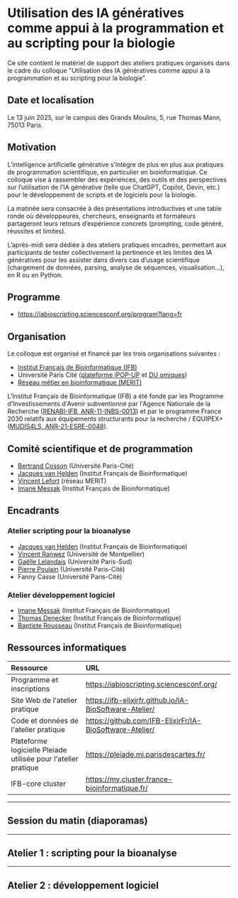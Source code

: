 # Utilisation des IA génératives comme appui à la programmation et au scripting pour la biologie

Ce site contient le matériel de support des ateliers pratiques organisés dans le cadre du colloque "Utilisation des IA génératives comme appui à la programmation et au scripting pour la biologie". 

## Date et localisation

Le 13 juin 2025, sur le campus des Grands Moulins, 5, rue Thomas Mann, 75013 Paris.

## Motivation

L’intelligence artificielle générative s’intègre de plus en plus aux pratiques de programmation scientifique, en particulier en bioinformatique. Ce colloque vise à rassembler des expériences, des outils et des perspectives sur l’utilisation de l’IA générative (telle que ChatGPT, Copilot, Devin, etc.) pour le développement de scripts et de logiciels pour la biologie.

La matinée sera consacrée à des présentations introductives et une table ronde où développeures, chercheurs, enseignants et  formateurs partageront leurs retours d’expérience concrets (prompting, code généré, réussites et limites).

L’après-midi sera dédiée à des ateliers pratiques encadrés, permettant aux participants de tester collectivement la pertinence et les limites des IA génératives pour les assister dans divers cas d’usage scientifique (chargement de données, parsing, analyse de séquences, visualisation…), en R ou en Python.

## Programme

- <https://iabioscripting.sciencesconf.org/program?lang=fr>

## Organisation

Le colloque est organisé et financé par les trois organisations suivantes : 

- [Institut Français de Bioinformatique (IFB)](https://www.france-bioinformatique.fr/)
- Université Paris Cité ([plateforme iPOP-UP](https://ipop.u-paris.fr/) et [DU omiques](https://ipop.u-paris.fr/duomiques/))
- [Réseau métier en bioinformatique (MERIT)](https://merit.cnrs.fr/)

L'Institut Français de Bioinformatique (IFB) a été fondé par les Programme d'Investissements d'Avenir subventionné par l'Agence Nationale de la Recherche ([RENABI-IFB, ANR-11-INBS-0013](https://anr.fr/ProjetIA-11-INBS-0013)) et par le programme France 2030 relatifs aux équipements structurants pour la recherche / EQUIPEX+ ([MUDIS4LS, ANR-21-ESRE-0048](https://anr.fr/ProjetIA-21-ESRE-0048)).

## Comité scientifique et de programmation

- [Bertrand Cosson](https://orcid.org/0000-0003-3401-7137) (Université Paris-Cité)
- [Jacques van Helden](https://orcid.org/0000-0002-8799-8584) (Institut Français de Bioinformatique)
- [Vincent Lefort](https://orcid.org/0000-0003-2864-4783) (réseau MERIT)
- [Imane Messak](https://orcid.org/0000-0002-1654-6652) (Institut Français de Bioinformatique)

## Encadrants

### Atelier scripting pour la bioanalyse

- [Jacques van Helden](https://orcid.org/0000-0002-8799-8584) (Institut Français de Bioinformatique)
- [Vincent Ranwez](https://orcid.org/0000-0002-9308-7541) (Université de Montpellier)
- [Gaëlle Lelandais](https://orcid.org/0000-0002-2842-6172) (Université Paris-Sud)
- [Pierre Poulain](https://orcid.org/0000-0003-4177-3619) (Université Paris-Cité)
- Fanny Casse (Université Paris-Cité)

### Atelier développement logiciel

- [Imane Messak](https://orcid.org/0000-0002-1654-6652) (Institut Français de Bioinformatique)
- [Thomas Denecker](https://orcid.org/0000-0003-1421-7641) (Institut Français de Bioinformatique)
- [Baptiste Rousseau](https://orcid.org/0009-0002-1723-2732) (Institut Français de Bioinformatique)

## Ressources informatiques

| Ressource | URL |
|:------------|:---------------------------------------|
| Programme et inscriptions  | <https://iabioscripting.sciencesconf.org/> |
| Site Web de l'atelier pratique | <https://ifb-elixirfr.github.io/IA-BioSoftware-Atelier/>
| Code et données de l'atelier pratique | <https://github.com/IFB-ElixirFr/IA-BioSoftware-Atelier/> |
| Plateforme logicielle Pleiade utilisée pour l'atelier pratique | <https://pleiade.mi.parisdescartes.fr/> |
| IFB-core cluster | <https://my.cluster.france-bioinformatique.fr/> |


----

## Session du matin (diaporamas)


----

## Atelier 1 : scripting pour la bioanalyse

----

## Atelier 2 : développement logiciel



